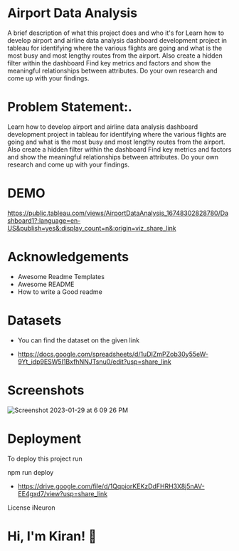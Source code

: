 # Airport Data Analysis


A brief description of what this project does and who it's for Learn how to develop airport and airline data analysis dashboard 
development project in tableau for identifying where the various flights are going and what is the most busy and most lengthy routes
from the airport. Also create a hidden filter within the dashboard Find key metrics and factors and show the meaningful relationships
between attributes. Do your own research and come up with your findings.

# Problem Statement:.

Learn how to develop airport and airline data analysis dashboard development project in
tableau for identifying where the various flights are going and what is the most busy and
most lengthy routes from the airport. Also create a hidden filter within the dashboard
Find key metrics and factors and show the meaningful relationships between attributes.
Do your own research and come up with your findings.

# DEMO

https://public.tableau.com/views/AirportDataAnalysis_16748302828780/Dashboard1?:language=en-US&publish=yes&:display_count=n&:origin=viz_share_link




# Acknowledgements

* Awesome Readme Templates
* Awesome README
* How to write a Good readme


# Datasets
* You can find the dataset on the given link

* https://docs.google.com/spreadsheets/d/1uDIZmPZob30y55eW-9Yt_idp9ESW5I1BxfhNNJTsnu0/edit?usp=share_link

# Screenshots

![Screenshot 2023-01-29 at 6 09 26 PM](https://user-images.githubusercontent.com/105345517/215763752-32edf697-85da-4d6b-93d4-cb20f5ac2844.png)


# Deployment
To deploy this project run

npm run deploy 
  
* https://drive.google.com/file/d/1QqpiorKEKzDdFHRH3X8j5nAV-EE4gxd7/view?usp=share_link

License
iNeuron

# Hi, I'm Kiran! 👋
